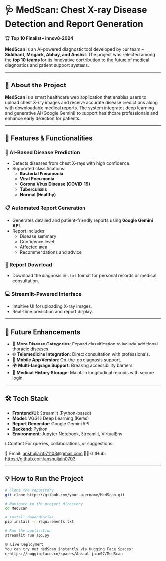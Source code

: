 # 🩺 MedScan: Chest X-ray Disease Detection and Report Generation

🏆 **Top 10 Finalist – innov8-2024**

**MedScan** is an AI-powered diagnostic tool developed by our team – **Siddhant, Mrigank, Abhay, and Anshul**. The project was selected among the **top 10 teams** for its innovative contribution to the future of medical diagnostics and patient support systems.

---

## 🌟 About the Project

**MedScan** is a smart healthcare web application that enables users to upload chest X-ray images and receive accurate disease predictions along with downloadable medical reports. The system integrates deep learning and generative AI (Google Gemini) to support healthcare professionals and enhance early detection for patients.

---

## 🔧 Features & Functionalities

### 🧠 AI-Based Disease Prediction
- Detects diseases from chest X-rays with high confidence.
- Supported classifications:
  - **Bacterial Pneumonia**
  - **Viral Pneumonia**
  - **Corona Virus Disease (COVID-19)**
  - **Tuberculosis**
  - **Normal (Healthy)**

### 📋 Automated Report Generation
- Generates detailed and patient-friendly reports using **Google Gemini API**.
- Report includes:
  - Disease summary
  - Confidence level
  - Affected area
  - Recommendations and advice

### 📁 Report Download
- Download the diagnosis in `.txt` format for personal records or medical consultation.

### 💻 Streamlit-Powered Interface
- Intuitive UI for uploading X-ray images.
- Real-time prediction and report display.

---

## 🚀 Future Enhancements

- 🔬 **More Disease Categories**: Expand classification to include additional thoracic diseases.
- 🌐 **Telemedicine Integration**: Direct consultation with professionals.
- 📱 **Mobile App Version**: On-the-go diagnosis support.
- 🌍 **Multi-language Support**: Breaking accessibility barriers.
- 🧾 **Medical History Storage**: Maintain longitudinal records with secure login.

---

## 🛠️ Tech Stack

- **Frontend/UI**: Streamlit (Python-based)
- **Model**: VGG16 Deep Learning (Keras)
- **Report Generator**: Google Gemini API
- **Backend**: Python
- **Environment**: Jupyter Notebook, Streamlit, VirtualEnv

📞 Contact
For queries, collaborations, or suggestions:

📧 Email: anshuljain071103@gmail.com
🧑‍💻 GitHub: https://github.com/anshuljain0703

---

## 💡 How to Run the Project

```bash
# Clone the repository
git clone https://github.com/your-username/MedScan.git

# Navigate to the project directory
cd MedScan

# Install dependencies
pip install -r requirements.txt

# Run the application
streamlit run app.py

🌐 Live Deployment
You can try out MedScan instantly via Hugging Face Spaces:
👉https://huggingface.co/spaces/Anshul-jain07/MedScan





